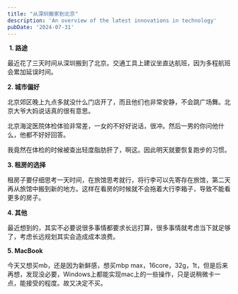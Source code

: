```yaml
---
title: "从深圳搬家到北京"
description: 'An overview of the latest innovations in technology'
pubDate: '2024-07-31'
---
```


 **1. 路途**

最近花了三天时间从深圳搬到了北京。交通工具上建议坐直达航班，因为多程航班会累加延误时间。

**2\. 城市偏好**

北京郊区晚上九点多就没什么门店开了，而且他们也非常安静，不会跳广场舞。北京大爷大妈说话真的很有意思。

北京海淀医院体检体验非常差，一女的不好好说话，很冲。然后一男的你问他什么，他都不好好回答。

我竟然在体检的时候被查出轻度脂肪肝了，啊这。因此明天就要恢复跑步的习惯。

**3\. 租房的选择**

租房子要仔细思考一天时间，在旅馆思考就行，将行李可以先寄存在旅馆，第二天再从旅馆中搬到新的地方。这样在看房的时候就不会拖着大行李箱子，导致不能看更多的房子。

**4\. 其他**

最近想到的，其实不必要说很多事情都要求长远打算，很多事情就考虑当下就足够了，考虑长远规划其实会造成成本浪费。

**5\. MacBook**

今天又想买mb，还是因为新鲜感，想买mbp max，16core，32g，1t，但是后来再想，发现没必要，Windows上都能实现mac上的一些操作，只是说稍微卡一点，能接受的程度。故又决定不买。
